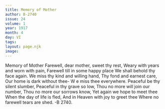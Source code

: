 ```yaml
---
title: Memory of Mother
author: B-2740
issue: 24
volume: 1
year: 1917
month: 4
day: VI
tags:
layout: page.njk
image:
---
```

Memory of Mother   Farewell, dear mother, sweet thy rest, Weary with years and worn with pain, Farewell till in some happy place   We shall behold thy face again.   We miss thy kind and willing hand, Thy fond and earnest care,   Our home is dark without thee-   W e miss thee everywhere.   Peaceful be thy silent slumber, Peaceful in thy grave so low,   Thou no more will join our number, Thou no more our sorrows know, Yet again we hope to meet thee When the day of life is fled,   And in Heaven with joy to greet thee Where no farewell tears are shed.   -B 2740.   




